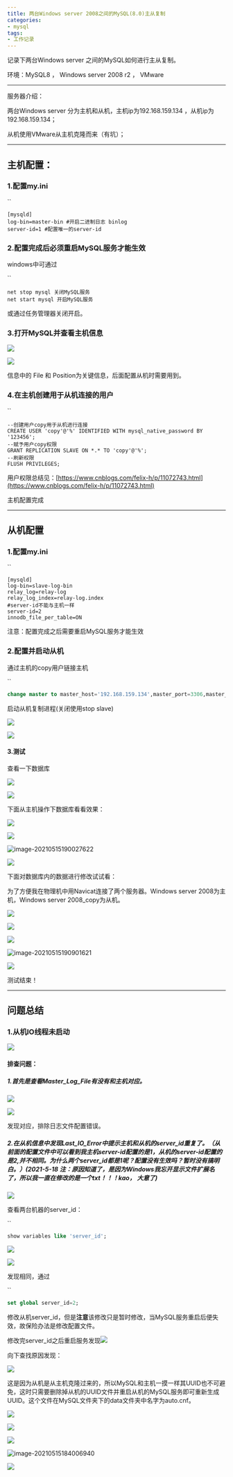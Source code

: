 ```yaml
---
title: 两台Windows server 2008之间的MySQL(8.0)主从复制
categories:
- mysql
tags:
- 工作记录
---
```


记录下两台Windows server 之间的MySQL如何进行主从复制。

环境：MySQL8 ， Windows server 2008 r2 ， VMware

<!-- more -->
------

 服务器介绍：

两台Windows server 分为主机和从机，主机ip为192.168.159.134 ，从机ip为192.168.159.134；

从机使用VMware从主机克隆而来（有坑）；

------

## 主机配置：

### 1.配置my.ini

``

```
[mysqld]
log-bin=master-bin #开启二进制日志 binlog
server-id=1 #配置唯一的server-id
```

### 2.配置完成后必须重启MySQL服务才能生效

windows中可通过

``

```
net stop mysql 关闭MySQL服务
net start mysql 开启MySQL服务
```

或通过任务管理器关闭开启。

### 3.打开MySQL并查看主机信息

![](https://cdn.jsdelivr.net/gh/lbwdada/Mybolg_img/20210515101757.png)

![](https://cdn.jsdelivr.net/gh/lbwdada/Mybolg_img/20210515101903.png)

信息中的 File 和 Position为关键信息，后面配置从机时需要用到。

### 4.在主机创建用于从机连接的用户

``

```
--创建用户copy用于从机进行连接
CREATE USER 'copy'@'%' IDENTIFIED WITH mysql_native_password BY '123456';
--赋予用户copy权限
GRANT REPLICATION SLAVE ON *.* TO 'copy'@'%';
--刷新权限
FLUSH PRIVILEGES;
```

用户权限总结见：[https://www.cnblogs.com/felix-h/p/11072743.html](https://www.cnblogs.com/felix-h/p/11072743.html)

主机配置完成

------

## 从机配置

### 1.配置my.ini

``

```
[mysqld]
log-bin=slave-log-bin
relay_log=relay-log
relay_log_index=relay-log.index
#server-id不能与主机一样
server-id=2   
innodb_file_per_table=ON
```

注意：配置完成之后需要重启MySQL服务才能生效

### 2.配置并启动从机

通过主机的copy用户链接主机

``

```sql
change master to master_host='192.168.159.134',master_port=3306,master_user='copy',master_password='123456',master_log_file='主机信息中的File',master_log_pos=主机信息中的Position;　　# 这里的 master 日志文件和位置必须与主服务器当前状态一致！
```

启动从机复制进程(关闭使用stop slave)

![](https://cdn.jsdelivr.net/gh/lbwdada/Mybolg_img/20210515144006.png)

![](https://cdn.jsdelivr.net/gh/lbwdada/Mybolg_img/20210515184248.png)

#### 3.测试

查看一下数据库

![](https://cdn.jsdelivr.net/gh/lbwdada/Mybolg_img/20210515184504.png)



![](https://cdn.jsdelivr.net/gh/lbwdada/Mybolg_img/20210515184548.png)

下面从主机操作下数据库看看效果：

![](https://cdn.jsdelivr.net/gh/lbwdada/Mybolg_img/20210515185811.png)

![](https://cdn.jsdelivr.net/gh/lbwdada/Mybolg_img/20210515185859.png)

![image-20210515190027622](C:\Users\85115\AppData\Roaming\Typora\typora-user-images\image-20210515190027622.png)

![](https://cdn.jsdelivr.net/gh/lbwdada/Mybolg_img/20210515190103.png)

下面对数据库内的数据进行修改试试看：

为了方便我在物理机中用Navicat连接了两个服务器。Windows server 2008为主机，Windows server 2008_copy为从机。

![](https://cdn.jsdelivr.net/gh/lbwdada/Mybolg_img/20210515190221.png)

![](https://cdn.jsdelivr.net/gh/lbwdada/Mybolg_img/20210515190535.png)

![](https://cdn.jsdelivr.net/gh/lbwdada/Mybolg_img/20210515190728.png)

![image-20210515190901621](C:\Users\85115\AppData\Roaming\Typora\typora-user-images\image-20210515190901621.png)

![](https://cdn.jsdelivr.net/gh/lbwdada/Mybolg_img/20210515190944.png)

测试结束！

------

## 问题总结

### 1.从机IO线程未启动

![](https://cdn.jsdelivr.net/gh/lbwdada/Mybolg_img/20210515144834.png)

#### 排查问题：

##### 1.首先是查看Master_Log_File有没有和主机对应。

![](https://cdn.jsdelivr.net/gh/lbwdada/Mybolg_img/20210515145053.png)

![](https://cdn.jsdelivr.net/gh/lbwdada/Mybolg_img/20210515145150.png)

发现对应，排除日志文件配置错误。

##### 2.在从机信息中发现Last_IO_Error中提示主机和从机的server_id重复了。（从前面的配置文件中可以看到我主机server-id配置的是1，从机的server-id配置的是2,并不相同。为什么两个server_id都是1呢？配置没有生效吗？暂时没有搞明白。）(2021-5-18 注：原因知道了，是因为Windows我忘开显示文件扩展名了，所以我一直在修改的是一个txt！！！kao， 大意了)

![](https://cdn.jsdelivr.net/gh/lbwdada/Mybolg_img/20210515145359.png)

查看两台机器的server_id：

``

```sql
show variables like 'server_id';
```



![](https://cdn.jsdelivr.net/gh/lbwdada/Mybolg_img/20210515145934.png)

![](https://cdn.jsdelivr.net/gh/lbwdada/Mybolg_img/20210515150243.png)

发现相同，通过

``

```sql
set global server_id=2;
```

修改从机server_id，但是**注意**该修改只是暂时修改，当MySQL服务重启后便失效，故保险办法是修改配置文件。



修改完server_id之后重启服务发现![](https://cdn.jsdelivr.net/gh/lbwdada/Mybolg_img/20210515183106.png)

向下查找原因发现：

![](https://cdn.jsdelivr.net/gh/lbwdada/Mybolg_img/20210515183243.png)

这是因为从机是从主机克隆过来的，所以MySQL和主机一摸一样其UUID也不可避免，这时只需要删除掉从机的UUID文件并重启从机的MySQL服务即可重新生成UUID。这个文件在MySQL文件夹下的data文件夹中名字为auto.cnf。

![](https://cdn.jsdelivr.net/gh/lbwdada/Mybolg_img/20210515183550.png)

![](https://cdn.jsdelivr.net/gh/lbwdada/Mybolg_img/20210515183719.png)

![](https://cdn.jsdelivr.net/gh/lbwdada/Mybolg_img/20210515183852.png)

![image-20210515184006940](C:\Users\85115\AppData\Roaming\Typora\typora-user-images\image-20210515184006940.png)

![](https://cdn.jsdelivr.net/gh/lbwdada/Mybolg_img/20210515184248.png)

